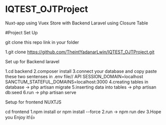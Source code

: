 # IQTEST_OJTProject
Nuxt-app using Vuex Store with Backend Laravel using Closure Table


#Project Set Up

git clone this repo link in your folder

1.git clone  https://github.com/TheintYadanarLwin/IQTEST_OJTProject.git

Set up for Backend laravel

1.cd backend
2.composer install
3.connect your database and copy paste these two sentenses in .env file// API
	SESSION_DOMAIN=localhost
	SANCTUM_STATEFUL_DOMAINS=localhost:3000
4.creating tables in database -> php artisan migrate
5.inserting data into tables -> php artisan db:seed
6.run -> php artisan serve

Setup for frontend NUXTJS

cd frontend
1.npm install or npm install --force
2.run -> npm run dev
3.Hope you Enjoy it!👍
